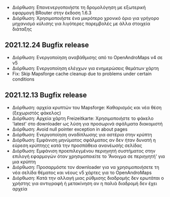 - Διόρθωση: Επανενεργοποιήστε τη δρομολόγηση με εξωτερική εφαρμογή BRouter στην έκδοση 1.6.3
- Διόρθωση: Χρησιμοποιήστε ένα μικρότερο χρονικό όριο για γρήγορο μηχανισμό κύλισης για λιγότερες παρεμβολές με άλλα στοιχεία διάταξης

## 2021.12.24 Bugfix release

- Διόρθωση: Ενεργοποίηση αναβάθμισης από το OpenAndroMaps v4 σε v5
- Διόρθωση: Ενεργοποίηση ελέγχων για ενημερώσεις θεμάτων χάρτη
- Fix: Skip Mapsforge cache cleanup due to problems under certain conditions

## 2021.12.13 Bugfix release

- Διόρθωση: αρχεία κρυπτών του Mapsforge: Καθαρισμός και νέα θέση (ξεχωριστός φάκελος)
- Διόρθωση: Αρχεία χάρτη Freizeitkarte: Χρησιμοποιήστε το φάκελο 'latest' στο downloader ως λύση για προσωρινά σφάλματα διακομιστή
- Διόρθωση: Avoid null pointer exception in about pages
- Διόρθωση: Ενεργοποίηση αναδίπλωσης για αστέρια στην κρύπτη
- Διόρθωση: Εμφάνιση μηνύματος σφάλματος αν δεν ήταν δυνατή η εύρεση κρύπτηςς κατά την προσπάθεια ανανέωσής σελίδας
- Διόρθωση: Εμφάνιση προεπιλεγμένου περιηγητή συστήματος στην επιλογή εφαρμογών όταν χρησιμοποιείτε το 'Άνοιγμα σε περιηγητή' για μια κρύπτη
- Διόρθωση: Προσαρμόστε τον downloader για να χρησιμοποιήσετε τη νέα σελίδα θέματος και νέους v5 χάρτες για το OpenAndroMaps
- Διόρθωση: Κατά την αλλαγή μιας ρύθμισης διαδρομής δεν ερωτάται ο χρήστης για αντιγραφή ή μετακίνηση αν η παλιά διαδρομή δεν έχει αρχεία
